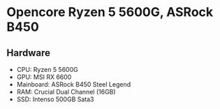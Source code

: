 # Opencore Ryzen 5 5600G, ASRock B450
## Hardware
- CPU: Ryzen 5 5600G
- GPU: MSI RX 6600
- Mainboard: ASRock B450 Steel Legend
- RAM: Crucial Dual Channel (16GB)
- SSD: Intenso 500GB Sata3
